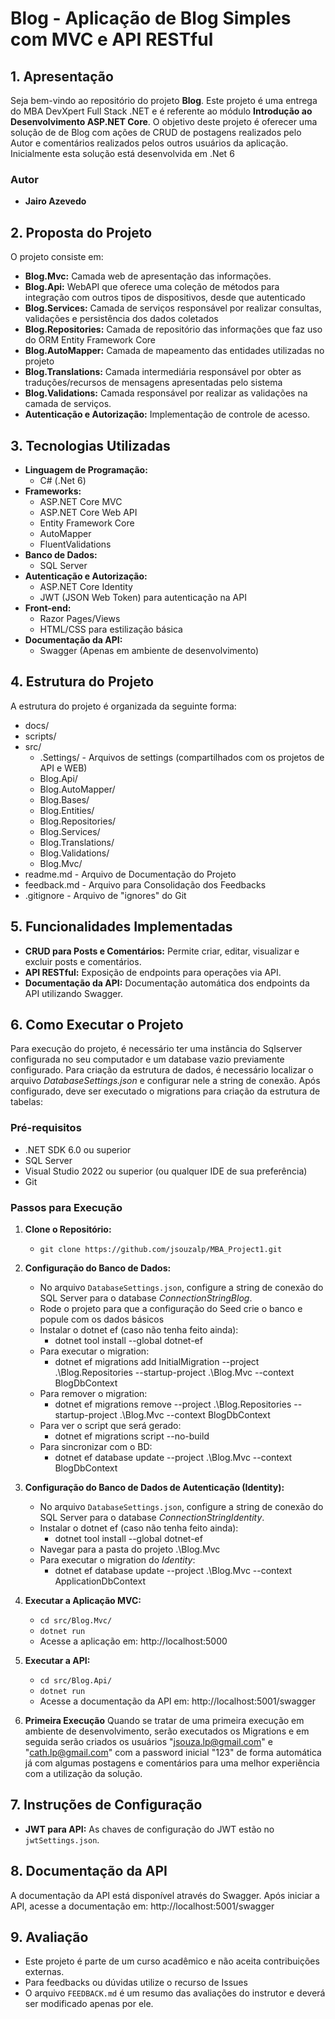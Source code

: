 # **Blog - Aplicação de Blog Simples com MVC e API RESTful**

## **1. Apresentação**
Seja bem-vindo ao repositório do projeto **Blog**. Este projeto é uma entrega do MBA DevXpert Full Stack .NET e é referente ao módulo **Introdução ao Desenvolvimento ASP.NET Core**.
O objetivo deste projeto é oferecer uma solução de de Blog com ações de CRUD de postagens realizados pelo Autor e comentários realizados pelos outros usuários da aplicação.
Inicialmente esta solução está desenvolvida em .Net 6

### **Autor**
- **Jairo Azevedo**

## **2. Proposta do Projeto**
O projeto consiste em:

- **Blog.Mvc:** Camada web de apresentação das informações.
- **Blog.Api:** WebAPI que oferece uma coleção de métodos para integração com outros tipos de dispositivos, desde que autenticado
- **Blog.Services:** Camada de serviços responsável por realizar consultas, validações e persistência dos dados coletados
- **Blog.Repositories:** Camada de repositório das informações que faz uso do ORM Entity Framework Core
- **Blog.AutoMapper:** Camada de mapeamento das entidades utilizadas no projeto
- **Blog.Translations:** Camada intermediária responsável por obter as traduções/recursos de mensagens apresentadas pelo sistema
- **Blog.Validations:** Camada responsável por realizar as validações na camada de serviços.
- **Autenticação e Autorização:** Implementação de controle de acesso.

## **3. Tecnologias Utilizadas**
- **Linguagem de Programação:** 
  - C# (.Net 6)
- **Frameworks:**
  - ASP.NET Core MVC
  - ASP.NET Core Web API
  - Entity Framework Core
  - AutoMapper
  - FluentValidations
- **Banco de Dados:** 
  - SQL Server
- **Autenticação e Autorização:**
  - ASP.NET Core Identity
  - JWT (JSON Web Token) para autenticação na API
- **Front-end:**
  - Razor Pages/Views
  - HTML/CSS para estilização básica
- **Documentação da API:** 
  - Swagger (Apenas em ambiente de desenvolvimento)

## **4. Estrutura do Projeto**
A estrutura do projeto é organizada da seguinte forma:

- docs/
- scripts/
- src/
  - .Settings/ - Arquivos de settings (compartilhados com os projetos de API e WEB)
  - Blog.Api/ 
  - Blog.AutoMapper/ 
  - Blog.Bases/
  - Blog.Entities/
  - Blog.Repositories/
  - Blog.Services/
  - Blog.Translations/
  - Blog.Validations/
  - Blog.Mvc/
- readme.md - Arquivo de Documentação do Projeto
- feedback.md - Arquivo para Consolidação dos Feedbacks
- .gitignore - Arquivo de "ignores" do Git

## **5. Funcionalidades Implementadas**
- **CRUD para Posts e Comentários:** Permite criar, editar, visualizar e excluir posts e comentários.
- **API RESTful:** Exposição de endpoints para operações via API.
- **Documentação da API:** Documentação automática dos endpoints da API utilizando Swagger.

## **6. Como Executar o Projeto**
Para execução do projeto, é necessário ter uma instância do Sqlserver configurada no seu computador e um database vazio previamente configurado.
Para criação da estrutura de dados, é necessário localizar o arquivo *DatabaseSettings.json* e configurar nele a string de conexão. Após configurado, deve ser executado o migrations para criação da estrutura de tabelas:

### **Pré-requisitos**
- .NET SDK 6.0 ou superior
- SQL Server
- Visual Studio 2022 ou superior (ou qualquer IDE de sua preferência)
- Git

### **Passos para Execução**
1. **Clone o Repositório:**
   - `git clone https://github.com/jsouzalp/MBA_Project1.git`

2. **Configuração do Banco de Dados:**
   - No arquivo `DatabaseSettings.json`, configure a string de conexão do SQL Server para o database *ConnectionStringBlog*.
   - Rode o projeto para que a configuração do Seed crie o banco e popule com os dados básicos
   - Instalar o dotnet ef (caso não tenha feito ainda):
     - dotnet tool install --global dotnet-ef
   - Para executar o migration:
     - dotnet ef migrations add InitialMigration --project .\Blog.Repositories --startup-project .\Blog.Mvc --context BlogDbContext
   - Para remover o migration:
     - dotnet ef migrations remove --project .\Blog.Repositories --startup-project .\Blog.Mvc --context BlogDbContext
   - Para ver o script que será gerado:
     - dotnet ef migrations script --no-build
   - Para sincronizar com o BD:
     - dotnet ef database update --project .\Blog.Mvc --context BlogDbContext

2. **Configuração do Banco de Dados de Autenticação (Identity):**
   - No arquivo `DatabaseSettings.json`, configure a string de conexão do SQL Server para o database *ConnectionStringIdentity*.
   - Instalar o dotnet ef (caso não tenha feito ainda):
     - dotnet tool install --global dotnet-ef
   - Navegar para a pasta do projeto .\Blog.Mvc
   - Para executar o migration do *Identity*:
     - dotnet ef database update --project .\Blog.Mvc --context ApplicationDbContext

3. **Executar a Aplicação MVC:**
   - `cd src/Blog.Mvc/`
   - `dotnet run`
   - Acesse a aplicação em: http://localhost:5000

4. **Executar a API:**
   - `cd src/Blog.Api/`
   - `dotnet run`
   - Acesse a documentação da API em: http://localhost:5001/swagger

5. **Primeira Execução**
   Quando se tratar de uma primeira execução em ambiente de desenvolvimento, serão executados os Migrations e em seguida serão criados os usuários "jsouza.lp@gmail.com" e "cath.lp@gmail.com" com a password inicial "123" de forma automática já com algumas postagens e comentários para uma melhor experiência com a utilização da solução.
   
## **7. Instruções de Configuração**
- **JWT para API:** As chaves de configuração do JWT estão no `jwtSettings.json`.

## **8. Documentação da API**
A documentação da API está disponível através do Swagger. Após iniciar a API, acesse a documentação em: http://localhost:5001/swagger

## **9. Avaliação**
- Este projeto é parte de um curso acadêmico e não aceita contribuições externas. 
- Para feedbacks ou dúvidas utilize o recurso de Issues
- O arquivo `FEEDBACK.md` é um resumo das avaliações do instrutor e deverá ser modificado apenas por ele.